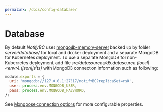 ```yaml
---
permalink: /docs/config-database/
---
```


# Database

By default _NotifyBC_ uses [mongodb-memory-server](https://github.com/typegoose/mongodb-memory-server) backed up by folder _server/database/_ for local and docker deployment and a separate MongoDB for Kubernetes deployment. To use a separate MongoDB for non-Kubernetes deployment, add file _src/datasources/db.datasource.(local|\<env\>).(json|js|ts)_ with MongoDB connection information such as following:

```js
module.exports = {
  uri: 'mongodb://127.0.0.1:27017/notifyBC?replicaSet=rs0',
  user: process.env.MONGODB_USER,
  pass: process.env.MONGODB_PASSWORD,
};
```

See [Mongoose connection options](https://mongoosejs.com/docs/connections.html#options) for more configurable properties.
